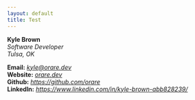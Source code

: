 ```yaml
---
layout: default
title: Test
---
```

**Kyle Brown**<br>
*Software Developer*<br>
*Tulsa, OK*<br>

**Email:** <a href="mailto:kyle@orare.dev">*kyle@orare.dev*</a><br>
**Website:** <a href= "/"> *orare.dev*</a><br>
**Github:** <a href ="https://github.com/orare" >*https://github.com/orare* </a><br>
**LinkedIn:** <a href="https://www.linkedin.com/in/kyle-brown-abb828239/" >*https://www.linkedin.com/in/kyle-brown-abb828239/* </a><br>

